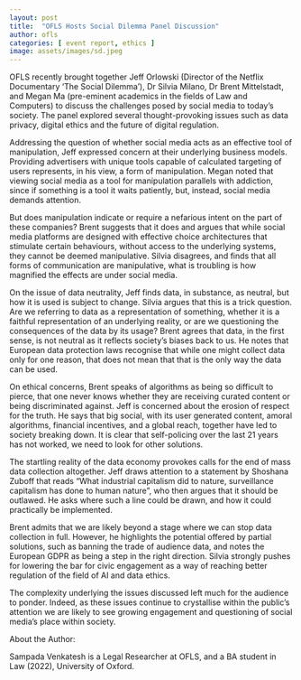 ```yaml
---
layout: post
title:  "OFLS Hosts Social Dilemma Panel Discussion"
author: ofls
categories: [ event report, ethics ]
image: assets/images/sd.jpeg
---
```

OFLS recently brought together Jeff Orlowski (Director of the Netflix Documentary ‘The Social Dilemma’), Dr Silvia Milano, Dr Brent Mittelstadt, and Megan Ma (pre-eminent academics in the fields of Law and Computers) to discuss the challenges posed by social media to today’s society. The panel explored several thought-provoking issues such as data privacy, digital ethics and the future of digital regulation.

Addressing the question of whether social media acts as an effective tool of manipulation, Jeff expressed concern at their underlying business models. Providing advertisers with unique tools capable of calculated targeting of users represents, in his view, a form of manipulation. Megan noted that viewing social media as a tool for manipulation parallels with addiction, since if something is a tool it waits patiently, but, instead, social media demands attention.

But does manipulation indicate or require a nefarious intent on the part of these companies? Brent suggests that it does and argues that while social media platforms are designed with effective choice architectures that stimulate certain behaviours, without access to the underlying systems, they cannot be deemed manipulative. Silvia disagrees, and finds that all forms of communication are manipulative, what is troubling is how magnified the effects are under social media.

On the issue of data neutrality, Jeff finds data, in substance, as neutral, but how it is used is subject to change. Silvia argues that this is a trick question. Are we referring to data as a representation of something, whether it is a faithful representation of an underlying reality, or are we questioning the consequences of the data by its usage? Brent agrees that data, in the first sense, is not neutral as it reflects society’s biases back to us. He notes that European data protection laws recognise that while one might collect data only for one reason, that does not mean that that is the only way the data can be used.

On ethical concerns, Brent speaks of algorithms as being so difficult to pierce, that one never knows whether they are receiving curated content or being discriminated against. Jeff is concerned about the erosion of respect for the truth. He says that big social, with its user generated content, amoral algorithms, financial incentives, and a global reach, together have led to society breaking down. It is clear that self-policing over the last 21 years has not worked, we need to look for other solutions.

The startling reality of the data economy provokes calls for the end of mass data collection altogether. Jeff draws attention to a statement by Shoshana Zuboff that reads “What industrial capitalism did to nature, surveillance capitalism has done to human nature”, who then argues that it should be outlawed. He asks where such a line could be drawn, and how it could practically be implemented.

Brent admits that we are likely beyond a stage where we can stop data collection in full. However, he highlights the potential offered by partial solutions, such as banning the trade of audience data, and notes the European GDPR as being a step in the right direction. Silvia strongly pushes for lowering the bar for civic engagement as a way of reaching better regulation of the field of AI and data ethics.

The complexity underlying the issues discussed left much for the audience to ponder. Indeed, as these issues continue to crystallise within the public’s attention we are likely to see growing engagement and questioning of social media’s place within society.

About the Author:

Sampada Venkatesh is a Legal Researcher at OFLS, and a BA student in Law (2022), University of Oxford.
